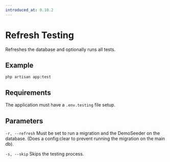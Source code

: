 ```yaml
---
introduced_at: 0.10.2
---
```

# Refresh Testing

Refreshes the database and optionally runs all tests.

## Example

```
php artisan app:test
```

## Requirements

The application must have a `.env.testing` file setup. 

## Parameters

`-r, --refresh` Must be set to run a migration and the DemoSeeder on the database. (Does a config:clear to prevent running the migration on the main db).

`-s, --skip`    Skips the testing process.
